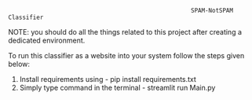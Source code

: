                                                         SPAM-NotSPAM Classifier

NOTE: you should do all the things related to this project after creating a dedicated environment.


To run this classifier as a website into your system follow the steps given below: 

1. Install requirements using - pip install requirements.txt
2. Simply type command in the terminal - streamlit run Main.py


